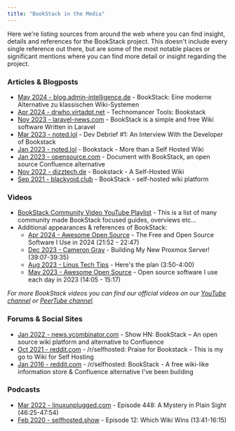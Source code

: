 ```yaml
---
title: "BookStack in the Media"
---
```


Here we're listing sources from around the web where you can find insight, details and references for the BookStack project.
This doesn't include every single reference out there, but are some of the most notable places or significant mentions
where you can find more detail or insight regarding the project.

### Articles & Blogposts

- [May 2024 - blog.admin-intelligence.de](https://blog.admin-intelligence.de/bookstack-eine-moderne-alternative-zu-klassischen-wiki-systemen/) - BookStack: Eine moderne Alternative zu klassischen Wiki-Systemen
- [Apr 2024 - drwho.virtadpt.net](https://drwho.virtadpt.net/archive/2024-04-03/technomancer-tools-bookstack/) - Technomancer Tools: Bookstack
- [Nov 2023 - laravel-news.com](https://laravel-news.com/bookstack-documentation-wiki-software) - BookStack is a simple and free Wiki software Written in Laravel
- [Mar 2023 - noted.lol](https://noted.lol/dev-debrief-bookstack/) - Dev Debrief #1: An Interview With the Developer of Bookstack
- [Jan 2023 - noted.lol](https://noted.lol/bookstack/) - Bookstack - More than a Self Hosted Wiki
- [Jan 2023 - opensource.com](https://opensource.com/article/23/1/bookstack-open-source-documentation) - Document with BookStack, an open source Confluence alternative
- [Nov 2022 - dizztech.de](https://dizzytech.de/posts/bookstack/) -  Bookstack - A Self-Hosted Wiki
- [Sep 2021 - blackvoid.club](https://www.blackvoid.club/bookstack-self-hosted-wiki-platform/) - BookStack - self-hosted wiki platform

### Videos

- [BookStack Community Video YouTube Playlist](https://www.youtube.com/playlist?list=PLLIji4SLo6EiAUI5X3amBSB99HpabUqsS) - This is a list of many community made BookStack focused guides, overviews etc...
- Additional appearances & references of BookStack:
  - [Apr 2024 - Awesome Open Source](https://youtu.be/6t5BQRQJIVY?t=1312) - The Free and Open Source Software I Use in 2024 (21:52 - 22:47)
  - [Dec 2023 - Cameron Gray](https://youtu.be/FwIjK5cN5lU?t=2347) - Building My New Proxmox Server! (39:07-39:35)
  - [Aug 2023 - Linus Tech Tips](https://youtu.be/qAE5KoyFEUo?t=230) - Here's the plan (3:50-4:00)
  - [May 2023 - Awesome Open Source](https://youtu.be/HaLKciYfVfE?t=845) - Open source software I use each day in 2023 (14:05 - 15:17)

*For more BookStack videos you can find our official videos on our [YouTube channel](https://www.youtube.com/c/BookStackApp) or [PeerTube channel](https://foss.video/c/bookstack/videos).*

### Forums & Social Sites

- [Jan 2022 - news.ycombinator.com](https://news.ycombinator.com/item?id=29851834) - Show HN: BookStack – An open source wiki platform and alternative to Confluence
- [Oct 2021 - reddit.com](https://www.reddit.com/r/selfhosted/comments/q7gh3w/praise_for_bookstack_this_is_my_go_to_wiki_for/) - /r/selfhosted: Praise for Bookstack - This is my go to Wiki for Self Hosting 
- [Jan 2016 - reddit.com](https://www.reddit.com/r/selfhosted/comments/3z06rb/bookstack_a_free_wikilike_information_store/) - /r/selfhosted: BookStack - A free wiki-like information store & Confluence alternative I've been building 

### Podcasts

- [Mar 2022 - linuxunplugged.com](https://linuxunplugged.com/448) - Episode 448: A Mystery in Plain Sight (46:25-47:54)
- [Feb 2020 - selfhosted.show](https://selfhosted.show/12) - Episode 12: Which Wiki Wins (13:41-16:15)
